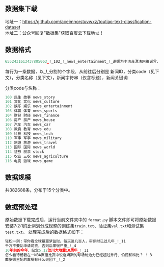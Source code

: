 ## 数据集下载
地址一：https://github.com/aceimnorstuvwxz/toutiao-text-classfication-dataset <br>
地址二：公众号回复"数据集"获取百度云下载地址！

## 数据格式

```python
6552431613437805063_!_102_!_news_entertainment_!_谢娜为李浩菲澄清网络谣言，之后她的两个行为给自己加分_!_佟丽娅,网络谣言,快乐大本营,李浩菲,谢娜,观众们
```
每行为一条数据，以_!_分割的个字段，从前往后分别是 新闻ID，分类code（见下文），分类名称（见下文），新闻字符串（仅含标题），新闻关键词

分类code与名称：

```python
100 民生 故事 news_story
101 文化 文化 news_culture
102 娱乐 娱乐 news_entertainment
103 体育 体育 news_sports
104 财经 财经 news_finance
106 房产 房产 news_house
107 汽车 汽车 news_car
108 教育 教育 news_edu 
109 科技 科技 news_tech
110 军事 军事 news_military
112 旅游 旅游 news_travel
113 国际 国际 news_world
114 证券 股票 stock
115 农业 三农 news_agriculture
116 电竞 游戏 news_game
```
## 数据规模
共382688条，分布于15个分类中。

## 数据预处理
原始数据下载完成后，运行当前文件夹中的 `format.py` 脚本文件即可将原始数据安装7:2:1的比例划分成规整的训练集`train.txt`、验证集`val.txt`和测试集`test.txt`。
处理完成后的数据格式如下：
```python
轻松一刻：带你看全球最噩梦监狱，每天进几百人，审讯时已过几年_!_11
千万不要乱申请网贷，否则后果很严重_!_4
10年前的今年，纪念5.12汶川大地震10周年_!_11
怎么看待杨毅在一NBA直播比赛中说詹姆斯的球场统治力已经超过乔丹、伯德和科比？_!_3
戴安娜王妃的车祸有什么谜团？_!_2
```